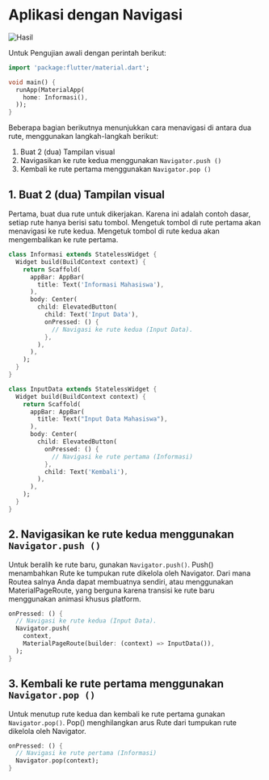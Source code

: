 # Aplikasi dengan Navigasi

![Hasil](/nav-flutter.png)

Untuk Pengujian awali dengan perintah berikut:

```dart
import 'package:flutter/material.dart';

void main() {
  runApp(MaterialApp(
    home: Informasi(),
  ));
}
```

Beberapa bagian berikutnya menunjukkan cara menavigasi di antara dua rute, menggunakan langkah-langkah berikut:

1. Buat 2 (dua) Tampilan visual
1. Navigasikan ke rute kedua menggunakan `Navigator.push ()`
1. Kembali ke rute pertama menggunakan `Navigator.pop ()`


## 1. Buat 2 (dua) Tampilan visual

Pertama, buat dua rute untuk dikerjakan. Karena ini adalah contoh dasar, setiap rute hanya berisi satu tombol. Mengetuk tombol di rute pertama akan menavigasi ke rute kedua. Mengetuk tombol di rute kedua akan mengembalikan ke rute pertama.

```dart
class Informasi extends StatelessWidget {
  Widget build(BuildContext context) {
    return Scaffold(
      appBar: AppBar(
        title: Text('Informasi Mahasiswa'),
      ),
      body: Center(
        child: ElevatedButton(
          child: Text('Input Data'),
          onPressed: () {
            // Navigasi ke rute kedua (Input Data).
          },
        ),
      ),
    );
  }
}

class InputData extends StatelessWidget {
  Widget build(BuildContext context) {
    return Scaffold(
      appBar: AppBar(
        title: Text("Input Data Mahasiswa"),
      ),
      body: Center(
        child: ElevatedButton(
          onPressed: () {
            // Navigasi ke rute pertama (Informasi)
          },
          child: Text('Kembali'),
        ),
      ),
    );
  }
}

```

## 2. Navigasikan ke rute kedua menggunakan `Navigator.push ()`

Untuk beralih ke rute baru, gunakan `Navigator.push()`. Push() menambahkan Rute ke tumpukan rute dikelola oleh Navigator. Dari mana Routea salnya Anda dapat membuatnya sendiri, atau menggunakan  MaterialPageRoute, yang berguna karena transisi ke rute baru menggunakan animasi khusus platform.


```dart
onPressed: () {
  // Navigasi ke rute kedua (Input Data).
  Navigator.push(
    context,
    MaterialPageRoute(builder: (context) => InputData()),  
  );
}
```

## 3. Kembali ke rute pertama menggunakan `Navigator.pop ()`

Untuk menutup rute kedua dan kembali ke rute pertama gunakan `Navigator.pop()`. Pop()  menghilangkan arus Rute dari tumpukan rute dikelola oleh Navigator.

```dart
onPressed: () {
  // Navigasi ke rute pertama (Informasi)
  Navigator.pop(context);
}
```
